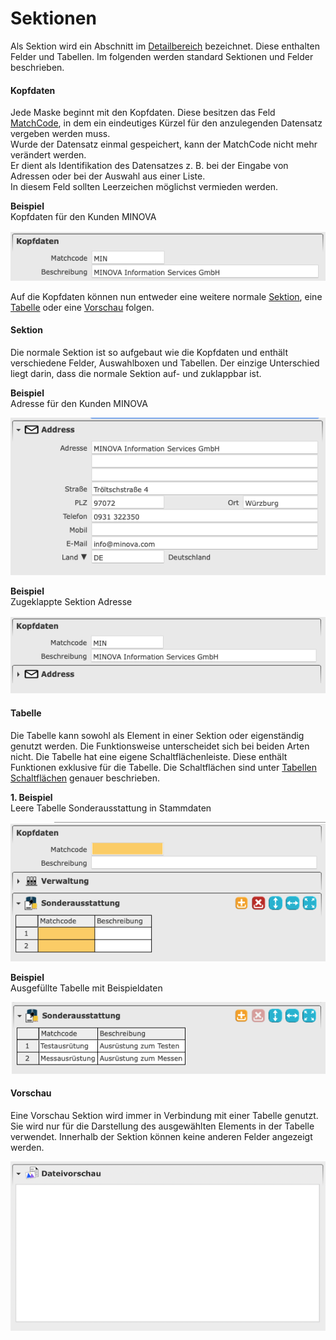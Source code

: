 # Sektionen

Als Sektion wird ein Abschnitt im [Detailbereich](overview.md#3-detailbereich) bezeichnet. Diese enthalten Felder und Tabellen. Im folgenden werden standard Sektionen und Felder beschrieben.

#### Kopfdaten

Jede Maske beginnt mit den Kopfdaten. Diese besitzen das Feld [MatchCode](matchcode.md), in dem ein eindeutiges Kürzel für den anzulegenden Datensatz vergeben werden muss.<br>
Wurde der Datensatz einmal gespeichert, kann der MatchCode nicht mehr verändert werden.<br>
Er dient als Identifikation des Datensatzes z. B. bei der Eingabe von Adressen oder bei der Auswahl aus einer Liste.<br>
In diesem Feld sollten Leerzeichen möglichst vermieden werden.

**Beispiel**<br>
Kopfdaten für den Kunden MINOVA

![](img/customer_example_detail_head.png)

Auf die Kopfdaten können nun entweder eine weitere normale [Sektion](#sektion), eine [Tabelle](#tabelle) oder eine [Vorschau](#vorschau) folgen.

#### Sektion

Die normale Sektion ist so aufgebaut wie die Kopfdaten und enthält verschiedene Felder, Auswahlboxen und Tabellen. Der einzige Unterschied liegt darin, dass die normale Sektion auf- und zuklappbar ist.

**Beispiel**<br>
Adresse für den Kunden MINOVA

![](img/customer_example_detail_address.png)

**Beispiel**<br>
Zugeklappte Sektion Adresse

![](img/customer_example_detail_address_closed.png)

#### Tabelle

Die Tabelle kann sowohl als Element in einer Sektion oder eigenständig genutzt werden. Die Funktionsweise unterscheidet sich bei beiden Arten nicht. Die Tabelle hat eine eigene Schaltflächenleiste. Diese enthält Funktionen exklusive für die Tabelle. Die Schaltflächen sind unter [Tabellen Schaltflächen](/doc/buttons/grid_toolbar_buttons.md) genauer beschrieben.

**1. Beispiel**<br>
Leere Tabelle Sonderausstattung in Stammdaten

![](img/customer_example_detail_grid_empty.png)

**Beispiel**<br>
Ausgefüllte Tabelle mit Beispieldaten

![](img/customer_example_detail_grid_filled.png)

#### Vorschau

Eine Vorschau Sektion wird immer in Verbindung mit einer Tabelle genutzt. Sie wird nur für die Darstellung des ausgewählten Elements in der Tabelle verwendet. Innerhalb der Sektion können keine anderen Felder angezeigt werden.

![](img/section_browser_example.png)
